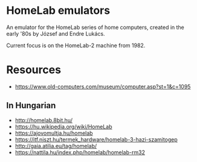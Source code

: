 # HomeLab emulators

An emulator for the HomeLab series of home computers, created in the
early '80s by József and Endre Lukács.

Current focus is on the HomeLab-2 machine from 1982.

# Resources

* https://www.old-computers.com/museum/computer.asp?st=1&c=1095

## In Hungarian

* http://homelab.8bit.hu/
* https://hu.wikipedia.org/wiki/HomeLab
* https://ajovomultja.hu/homelab
* https://itf.njszt.hu/termek_hardware/homelab-3-hazi-szamitogep
* http://gaia.atilia.eu/tag/homelab/
* https://nattila.hu/index.php/homelab/homelab-rm32
